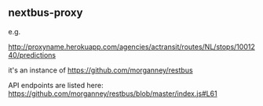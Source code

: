 ## nextbus-proxy

e.g. 

http://proxyname.herokuapp.com/agencies/actransit/routes/NL/stops/1001240/predictions

it's an instance of https://github.com/morganney/restbus

API endpoints are listed here: https://github.com/morganney/restbus/blob/master/index.js#L61